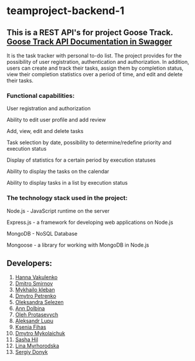 # teamproject-backend-1

## This is a REST API's for project Goose Track. [Goose Track API Documentation in Swagger](https://goose-track-gr25.onrender.com/api-docs/)

It is the task tracker with personal to-do list. The project provides for the possibility of user registration, authentication and authorization. In addition, users can create and track their tasks, assign them by completion status, view their completion statistics over a period of time, and edit and delete their tasks.

### Functional capabilities:

User registration and authorization

Ability to edit user profile and add review

Add, view, edit and delete tasks

Task selection by date, possibility to determine/redefine priority and execution status

Display of statistics for a certain period by execution statuses

Ability to display the tasks on the calendar

Ability to display tasks in a list by execution status

### The technology stack used in the project:

Node.js - JavaScript runtime on the server

Express.js - a framework for developing web applications on Node.js

MongoDB - NoSQL Database

Mongoose - a library for working with MongoDB in Node.js

## Developers:

1. [Hanna Vakulenko](https://github.com/HannaVakulenko)
2. [Dmitro Smirnov](https://github.com/Lucky13identify)
3. [Mykhailo kleban](https://github.com/DarkSwarp)
4. [Dmytro Petrenko](https://github.com/petrenkodmytro)
5. [Oleksandra Selezen](https://github.com/sandra-selezen)
6. [Ann Dolbina](https://github.com/Dolbina)
7. [Oleh Protasevych](https://github.com/ProtasevichOleg)
8. [Aleksandr Lupu](https://github.com/Lupushor)
9. [Ksenia Fihas](https://github.com/KseniaFihas)
10. [Dmytro Mykolaichuk](https://github.com/DmytroMykolaichuk)
11. [Sasha Hil](https://github.com/SashaHil)
12. [Lina Myrhorodska](https://github.com/LinaMyrhorodska)
13. [Sergiy Donyk](https://github.com/Donyk-s)


